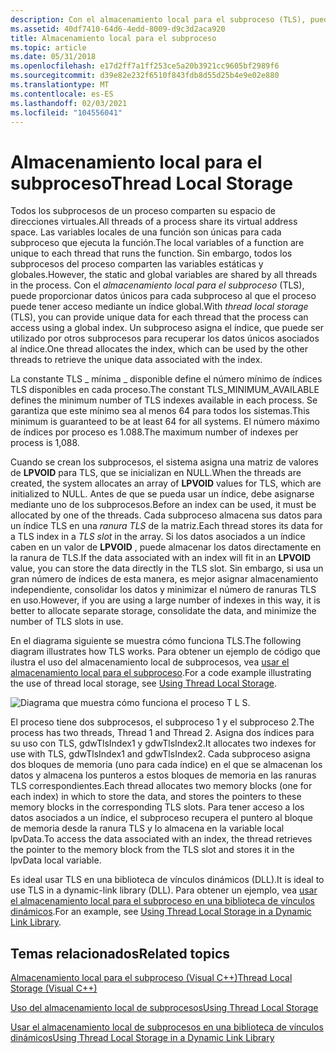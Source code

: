 ```yaml
---
description: Con el almacenamiento local para el subproceso (TLS), puede proporcionar datos únicos para cada subproceso al que el proceso puede tener acceso mediante un índice global. Un subproceso asigna el índice, que puede ser utilizado por otros subprocesos para recuperar los datos únicos asociados al índice.
ms.assetid: 40df7410-64d6-4edd-8009-d9c3d2aca920
title: Almacenamiento local para el subproceso
ms.topic: article
ms.date: 05/31/2018
ms.openlocfilehash: e17d2ff7a1ff253ce5a20b3921cc9605bf2989f6
ms.sourcegitcommit: d39e82e232f6510f843fdb8d55d25b4e9e02e880
ms.translationtype: MT
ms.contentlocale: es-ES
ms.lasthandoff: 02/03/2021
ms.locfileid: "104556041"
---
```

# <a name="thread-local-storage"></a><span data-ttu-id="08ddc-104">Almacenamiento local para el subproceso</span><span class="sxs-lookup"><span data-stu-id="08ddc-104">Thread Local Storage</span></span>

<span data-ttu-id="08ddc-105">Todos los subprocesos de un proceso comparten su espacio de direcciones virtuales.</span><span class="sxs-lookup"><span data-stu-id="08ddc-105">All threads of a process share its virtual address space.</span></span> <span data-ttu-id="08ddc-106">Las variables locales de una función son únicas para cada subproceso que ejecuta la función.</span><span class="sxs-lookup"><span data-stu-id="08ddc-106">The local variables of a function are unique to each thread that runs the function.</span></span> <span data-ttu-id="08ddc-107">Sin embargo, todos los subprocesos del proceso comparten las variables estáticas y globales.</span><span class="sxs-lookup"><span data-stu-id="08ddc-107">However, the static and global variables are shared by all threads in the process.</span></span> <span data-ttu-id="08ddc-108">Con el *almacenamiento local para el subproceso* (TLS), puede proporcionar datos únicos para cada subproceso al que el proceso puede tener acceso mediante un índice global.</span><span class="sxs-lookup"><span data-stu-id="08ddc-108">With *thread local storage* (TLS), you can provide unique data for each thread that the process can access using a global index.</span></span> <span data-ttu-id="08ddc-109">Un subproceso asigna el índice, que puede ser utilizado por otros subprocesos para recuperar los datos únicos asociados al índice.</span><span class="sxs-lookup"><span data-stu-id="08ddc-109">One thread allocates the index, which can be used by the other threads to retrieve the unique data associated with the index.</span></span>

<span data-ttu-id="08ddc-110">La constante TLS \_ mínima \_ disponible define el número mínimo de índices TLS disponibles en cada proceso.</span><span class="sxs-lookup"><span data-stu-id="08ddc-110">The constant TLS\_MINIMUM\_AVAILABLE defines the minimum number of TLS indexes available in each process.</span></span> <span data-ttu-id="08ddc-111">Se garantiza que este mínimo sea al menos 64 para todos los sistemas.</span><span class="sxs-lookup"><span data-stu-id="08ddc-111">This minimum is guaranteed to be at least 64 for all systems.</span></span> <span data-ttu-id="08ddc-112">El número máximo de índices por proceso es 1.088.</span><span class="sxs-lookup"><span data-stu-id="08ddc-112">The maximum number of indexes per process is 1,088.</span></span>

<span data-ttu-id="08ddc-113">Cuando se crean los subprocesos, el sistema asigna una matriz de valores de **LPVOID** para TLS, que se inicializan en NULL.</span><span class="sxs-lookup"><span data-stu-id="08ddc-113">When the threads are created, the system allocates an array of **LPVOID** values for TLS, which are initialized to NULL.</span></span> <span data-ttu-id="08ddc-114">Antes de que se pueda usar un índice, debe asignarse mediante uno de los subprocesos.</span><span class="sxs-lookup"><span data-stu-id="08ddc-114">Before an index can be used, it must be allocated by one of the threads.</span></span> <span data-ttu-id="08ddc-115">Cada subproceso almacena sus datos para un índice TLS en una *ranura TLS* de la matriz.</span><span class="sxs-lookup"><span data-stu-id="08ddc-115">Each thread stores its data for a TLS index in a *TLS slot* in the array.</span></span> <span data-ttu-id="08ddc-116">Si los datos asociados a un índice caben en un valor de **LPVOID** , puede almacenar los datos directamente en la ranura de TLS.</span><span class="sxs-lookup"><span data-stu-id="08ddc-116">If the data associated with an index will fit in an **LPVOID** value, you can store the data directly in the TLS slot.</span></span> <span data-ttu-id="08ddc-117">Sin embargo, si usa un gran número de índices de esta manera, es mejor asignar almacenamiento independiente, consolidar los datos y minimizar el número de ranuras TLS en uso.</span><span class="sxs-lookup"><span data-stu-id="08ddc-117">However, if you are using a large number of indexes in this way, it is better to allocate separate storage, consolidate the data, and minimize the number of TLS slots in use.</span></span>

<span data-ttu-id="08ddc-118">En el diagrama siguiente se muestra cómo funciona TLS.</span><span class="sxs-lookup"><span data-stu-id="08ddc-118">The following diagram illustrates how TLS works.</span></span> <span data-ttu-id="08ddc-119">Para obtener un ejemplo de código que ilustra el uso del almacenamiento local de subprocesos, vea [usar el almacenamiento local para el subproceso](using-thread-local-storage.md).</span><span class="sxs-lookup"><span data-stu-id="08ddc-119">For a code example illustrating the use of thread local storage, see [Using Thread Local Storage](using-thread-local-storage.md).</span></span>

![Diagrama que muestra cómo funciona el proceso T L S.](images/tls.png)

<span data-ttu-id="08ddc-121">El proceso tiene dos subprocesos, el subproceso 1 y el subproceso 2.</span><span class="sxs-lookup"><span data-stu-id="08ddc-121">The process has two threads, Thread 1 and Thread 2.</span></span> <span data-ttu-id="08ddc-122">Asigna dos índices para su uso con TLS, gdwTlsIndex1 y gdwTlsIndex2.</span><span class="sxs-lookup"><span data-stu-id="08ddc-122">It allocates two indexes for use with TLS, gdwTlsIndex1 and gdwTlsIndex2.</span></span> <span data-ttu-id="08ddc-123">Cada subproceso asigna dos bloques de memoria (uno para cada índice) en el que se almacenan los datos y almacena los punteros a estos bloques de memoria en las ranuras TLS correspondientes.</span><span class="sxs-lookup"><span data-stu-id="08ddc-123">Each thread allocates two memory blocks (one for each index) in which to store the data, and stores the pointers to these memory blocks in the corresponding TLS slots.</span></span> <span data-ttu-id="08ddc-124">Para tener acceso a los datos asociados a un índice, el subproceso recupera el puntero al bloque de memoria desde la ranura TLS y lo almacena en la variable local lpvData.</span><span class="sxs-lookup"><span data-stu-id="08ddc-124">To access the data associated with an index, the thread retrieves the pointer to the memory block from the TLS slot and stores it in the lpvData local variable.</span></span>

<span data-ttu-id="08ddc-125">Es ideal usar TLS en una biblioteca de vínculos dinámicos (DLL).</span><span class="sxs-lookup"><span data-stu-id="08ddc-125">It is ideal to use TLS in a dynamic-link library (DLL).</span></span> <span data-ttu-id="08ddc-126">Para obtener un ejemplo, vea [usar el almacenamiento local para el subproceso en una biblioteca de vínculos dinámicos](../dlls/using-thread-local-storage-in-a-dynamic-link-library.md).</span><span class="sxs-lookup"><span data-stu-id="08ddc-126">For an example, see [Using Thread Local Storage in a Dynamic Link Library](../dlls/using-thread-local-storage-in-a-dynamic-link-library.md).</span></span>

## <a name="related-topics"></a><span data-ttu-id="08ddc-127">Temas relacionados</span><span class="sxs-lookup"><span data-stu-id="08ddc-127">Related topics</span></span>

<dl> <dt>

[<span data-ttu-id="08ddc-128">Almacenamiento local para el subproceso (Visual C++)</span><span class="sxs-lookup"><span data-stu-id="08ddc-128">Thread Local Storage (Visual C++)</span></span>](/cpp/parallel/thread-local-storage-tls?view=vs-2019)
</dt> <dt>

[<span data-ttu-id="08ddc-129">Uso del almacenamiento local de subprocesos</span><span class="sxs-lookup"><span data-stu-id="08ddc-129">Using Thread Local Storage</span></span>](using-thread-local-storage.md)
</dt> <dt>

[<span data-ttu-id="08ddc-130">Usar el almacenamiento local de subprocesos en una biblioteca de vínculos dinámicos</span><span class="sxs-lookup"><span data-stu-id="08ddc-130">Using Thread Local Storage in a Dynamic Link Library</span></span>](../dlls/using-thread-local-storage-in-a-dynamic-link-library.md)
</dt> </dl>

 

 
